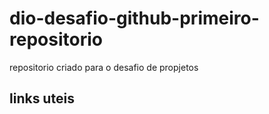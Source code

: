 # dio-desafio-github-primeiro-repositorio
repositorio criado para o desafio de propjetos 

## links uteis
